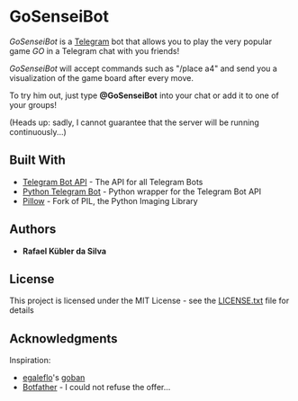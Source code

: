 # GoSenseiBot

*GoSenseiBot* is a [Telegram](https://telegram.org/) bot that allows you to play the very
popular game *GO* in a Telegram chat with you friends!

*GoSenseiBot* will accept commands such as "/place a4" and send
you a visualization of the game board after every move.

[comment]: # (Add screenshot of chat showing board)

To try him out, just type **@GoSenseiBot** into your chat or add it to one of your groups!

(Heads up: sadly, I cannot guarantee that the server will be running continuously...)

## Built With

* [Telegram Bot API](https://core.telegram.org/bots/api) - The API for all Telegram Bots
* [Python Telegram Bot](https://github.com/python-telegram-bot/python-telegram-bot) - Python wrapper for the Telegram Bot API
* [Pillow](https://python-pillow.org/) - Fork of PIL, the Python Imaging Library

## Authors

* **Rafael Kübler da Silva**

## License

This project is licensed under the MIT License - see the [LICENSE.txt](LICENSE.txt) file for details

## Acknowledgments

Inspiration:
* [egaleflo](https://github.com/eagleflo)'s [goban](https://github.com/eagleflo/goban)
* [Botfather](https://telegram.me/BotFather) - I could not refuse the offer...
